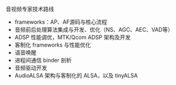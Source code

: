 音视频专家技术路线

* frameworks：AP、AF源码与核心流程
* 音频前后处理算法集成与开发、优化（NS、AGC、AEC、VAD等）
* ADSP 性能调优，MTK/Qcom ADSP 架构及开发
* 客制化 frameworks 与性能优化
* 语音唤醒
* 进程间通信 binder 剖析
* 音频驱动开发
* AudioALSA 架构与客制化的 ALSA，以及 tinyALSA